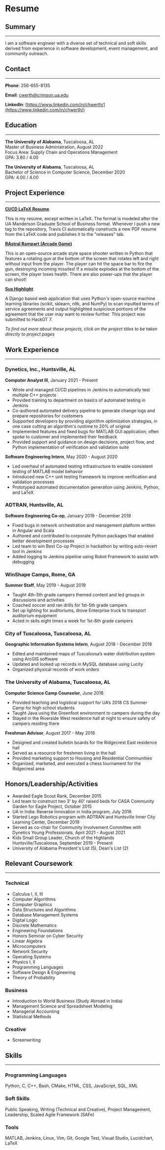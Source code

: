 # Resume

## Summary
---

I am a software engineer with a diverse set of technical and soft skills derived from experience in software development, event management, and community outreach.

## Contact
---

**Phone**: 256-655-8135

**Email**: cwerth@crimson.ua.edu

**LinkedIn**: [https://www.linkedin.com/in/chwerth/](https://www.linkedin.com/in/chwerth/)


## Education
---

**The University of Alabama**, Tuscaloosa, AL<br>
Master of Business Administration, August 2022<br>
Focus Area: Supply Chain and Operations Management<br>
GPA: 3.80 / 4.00

**The University of Alabama**, Tuscaloosa, AL<br>
Bachelor of Science in Computer Science, December 2020<br>
GPA: 4.00 / 4.00

## Project Experience
---

[**CI/CD LaTeX Resume**](https://github.com/chwerth/LaTeX_Resume)

This is my resume, except written in LaTeX. The format is modeled after the UA Manderson Graduate School of Business format. Whenever I push a new tag to the repository, Travis CI automatically constructs a new PDF resume from the LaTeX code and publishes it to the "releases" tab.

[**RAstral Rampart (Arcade Game)**](https://github.com/chwerth/RAstral_Rampart)

This is an open-source arcade style space shooter written in Python that features a rotating gun at the bottom of the screen that rotates left and right without input from the player. The player can hit the space bar to fire the gun, destroying incoming missiles! If a missile explodes at the bottom of the screen, the player loses health. There are also power-ups that the player can shoot!

[**Sus Highlight**](https://devpost.com/software/sus-highlight)

A Django based web application that uses Python's open-source machine learning libraries (scikit, sklearn, nltk, and NumPy) to scan inputted terms of service agreements and output highlighted suspicious portions of the agreement that the user may want to review further. This project was submitted to HackGT 7.

*To find out more about these projects, click on the project titles to be taken directly to project pages*

## Work Experience
---

### **Dynetics, Inc.**, Huntsville, AL

**Computer Analyst III**, January 2021 - Present
- Wrote and managed CI/CD pipelines in Jenkins to automatically test multiple C++ projects
- Provided training to department on basics of automated testing in Jenkins
- Co-authored automated delivery pipeline to generate change logs and prepare repositories for customers
- Supported developers by providing algorithm optimization strategies, in one case cutting an algorithm's runtime to 20% of original
- Implemented features and fixed bugs for MATLAB GUI application; often spoke to customer and implemented their feedback
- Provided support and guidance on design decisions, project flow, and Python implementation of verification and validation suite

**Software Engineering Intern**, May 2020 - August 2020
- Led overhaul of automated testing infrastructure to enable consistent testing of MATLAB model behavior
- Introduced new C++ unit testing framework to improve verification and validation processes
- Prototyped automated documentation generation using Jenkins, Python, and LaTeX

### **ADTRAN**, Huntsville, AL

**Software Engineering Co-op**, January 2019 - December 2019
- Fixed bugs in network orchestration and management platform written in Angular and Scala
- Authored and contributed to corporate Python packages that enabled better development processes
- Led team to win Best Co-op Project in hackathon by writing auto-revert tool in Jenkins
- Added logging to Jenkins pipeline using Robot Framework to assist with debugging

### **WinShape Camps**, Rome, GA

**Summer Staff**, May 2019 - August 2019
- Taught 4th-5th grade campers themed content and led groups in discussions and activities
- Coached soccer and ran drills for 1st-5th grade campers
- Set up lighting for auditoriums, drove Enterprise truck to transport auditorium equipment
- Acted in skits eight times a week for 1st-8th grade campers

### **City of Tuscaloosa**, Tuscaloosa, AL

**Geographic Information Systems Intern**, August 2018 - December 2018
- Edited and maintained maps of Tuscaloosa’s water distribution system using ArcGIS software
- Updated and looked up records in MySQL database using Lucity
- Organized physical records of work orders

### **The University of Alabama**, Tuscaloosa, AL

**Computer Science Camp Counselor**, June 2018
- Provided teaching and logistical support for UA’s 2018 CS Summer Camp for high school students
- Taught Java using the Greenfoot environment to campers during the day
- Stayed in the Riverside West residence hall at night to ensure safety of campers residing there

**Freshman Advisor**, August 2017 - May 2018
- Designed and created bulletin boards for the Ridgecrest East residence hall
- Served as a resource for freshmen living in the hall
- Provided marketing support to Housing and Residential Communities
- Organized, marketed, and executed a chess tournament for the Ridgecrest area

## Honors/Leadership/Activities

- Awarded Eagle Scout Rank, December 2015
- Led team to construct two 3' by 40' raised beds for CASA Community Garden for Eagle Project, October 2015
- UA in India: Reverse Innovation in India program, July 2018
- Started Lego Robotics program with ADTRAN and Huntsville Inner City Learning Center, December 2019
- Served as co-chair for Community Involvement Committee with Dynetics Young Professionals, April 2021 - August 2021
- Kids Small Group Leader, Church of the Highlands Huntsville/Tuscaloosa, September 2019 - Present
- University of Alabama President's List (5), Dean's List (2)

## Relevant Coursework
---

### Technical

- Calculus I, II, III
- Computer Algorithms
- Computer Graphics
- Data Structures and Algorithms
- Database Management Systems
- Digital Logic
- Discrete Mathematics
- Engineering Foundations
- Honors Seminar on Cyber Security
- Linear Algebra
- Microcomputers
- Network Security
- Operating Systems
- Physics I, II
- Programming Languages
- Software Design & Engineering
- Theory of Probability

### Business

- Introduction to World Business (Study Abroad in India)
- Management Science and Spreadsheet Modeling
- Managerial Accounting
- Statistical Methods

### Creative

- Screenwriting

## Skills
---

### Programming Languages  

Python, C, C++, Bash, CMake, HTML, CSS, JavaScript, SQL, XML

### Soft Skills

Public Speaking, Writing (Technical and Creative), Project Management, Leadership, Scaled Agile Framework (SAFe)

### Tools

MATLAB, Jenkins, Linux, Vim, Git, Google Test, Visual Studio, Lucidchart, LaTeX
